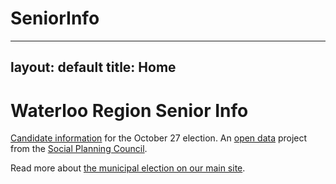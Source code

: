 # SeniorInfo

---
layout: default
title: Home
---

# Waterloo Region Senior Info

<p class="lead"><a href="{{site.baseurl}}/candidates/">Candidate information</a> for the October 27 election. An <a href="{{site.baseurl}}/open-data/">open data</a> project from the <a href="http://waterlooregion.org/">Social Planning Council</a>.</p>
<p class="lead">Read more about <a href="http://waterlooregion.org/municipal-elections-2014">the municipal election on our main site</a>.</p>
